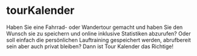 # tourKalender
Haben Sie eine Fahrrad- oder Wandertour gemacht und haben Sie den Wunsch sie zu speichern und online inklusive Statistiken abzurufen? Oder soll einfach die persönlichen Lauftraining gespeichert werden, abrufbereit sein aber auch privat bleiben? Dann ist Tour Kalender das Richtige!
